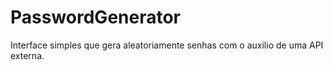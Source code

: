 # PasswordGenerator
 Interface simples que gera aleatoriamente senhas com o auxilio de uma API externa.
